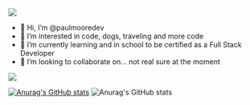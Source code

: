 <img src="https://i.pinimg.com/originals/c8/26/2c/c8262c1c2fd50264f174b92203a2d18b.jpg">
  
- 👋 Hi, I’m @paulmooredev
- 👀 I’m interested in code, dogs, traveling and more code
- 🌱 I’m currently learning and in school to be certified as a Full Stack Developer
- 💞️ I’m looking to collaborate on... not real sure at the moment

![](https://img.shields.io/badge/Code-React-informational?style=flat&logo=react&color=61DAFB)

[![Anurag's GitHub stats](https://github-readme-stats.vercel.app/api?username=paulmooredev)](https://github.com/anuraghazra/github-readme-stats)
![Anurag's GitHub stats](https://github-readme-stats.vercel.app/api?username=paulmooredev&show_icons=true)




<!---
paulmooredev/paulmooredev is a ✨ special ✨ repository because its `README.md` (this file) appears on your GitHub profile.
You can click the Preview link to take a look at your changes.
--->

